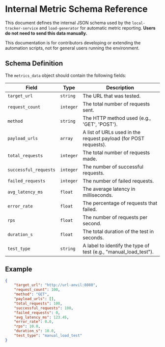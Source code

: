 # Internal Metric Schema Reference

This document defines the internal JSON schema used by the `local-tracker-service` and `load-generator` for automatic metric reporting. **Users do not need to send this data manually.**

This documentation is for contributors developing or extending the automation scripts, not for general users running the environment.

## Schema Definition

The `metrics_data` object should contain the following fields:

| Field                 | Type      | Description                                                                 |
| --------------------- | --------- | --------------------------------------------------------------------------- |
| `target_url`          | `string`  | The URL that was tested.                                                    |
| `request_count`       | `integer` | The total number of requests sent.                                          |
| `method`              | `string`  | The HTTP method used (e.g., 'GET', 'POST').                                 |
| `payload_urls`        | `array`   | A list of URLs used in the request payload (for POST requests).             |
| `total_requests`      | `integer` | The total number of requests made.                                          |
| `successful_requests` | `integer` | The number of successful requests.                                          |
| `failed_requests`     | `integer` | The number of failed requests.                                              |
| `avg_latency_ms`      | `float`   | The average latency in milliseconds.                                        |
| `error_rate`          | `float`   | The percentage of requests that failed.                                     |
| `rps`                 | `float`   | The number of requests per second.                                          |
| `duration_s`          | `float`   | The total duration of the test in seconds.                                  |
| `test_type`           | `string`  | A label to identify the type of test (e.g., "manual_load_test").          |

## Example

```json
{
    "target_url": "http://url-anvil:8080",
    "request_count": 100,
    "method": "GET",
    "payload_urls": [],
    "total_requests": 100,
    "successful_requests": 100,
    "failed_requests": 0,
    "avg_latency_ms": 123.45,
    "error_rate": 0.0,
    "rps": 10.0,
    "duration_s": 10.0,
    "test_type": "manual_load_test"
}
```
